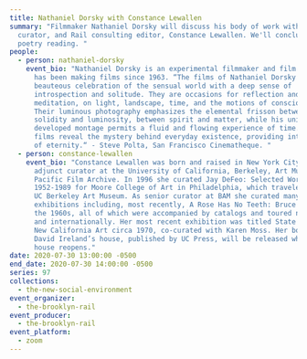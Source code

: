```yaml
---
title: Nathaniel Dorsky with Constance Lewallen
summary: "Filmmaker Nathaniel Dorsky will discuss his body of work with writer,
  curator, and Rail consulting editor, Constance Lewallen. We'll conclude with a
  poetry reading. "
people:
  - person: nathaniel-dorsky
    event_bio: "Nathaniel Dorsky is an experimental filmmaker and film editor who
      has been making films since 1963. “The films of Nathaniel Dorsky blend a
      beauteous celebration of the sensual world with a deep sense of
      introspection and solitude. They are occasions for reflection and
      meditation, on light, landscape, time, and the motions of consciousness.
      Their luminous photography emphasizes the elemental frisson between
      solidity and luminosity, between spirit and matter, while his uniquely
      developed montage permits a fluid and flowing experience of time. Dorsky’s
      films reveal the mystery behind everyday existence, providing intimations
      of eternity.“ - Steve Polta, San Francisco Cinematheque. "
  - person: constance-lewallen
    event_bio: "Constance Lewallen was born and raised in New York City. She is an
      adjunct curator at the University of California, Berkeley, Art Museum and
      Pacific Film Archive. In 1996 she curated Jay DeFeo: Selected Works
      1952-1989 for Moore College of Art in Philadelphia, which traveled to the
      UC Berkeley Art Museum. As senior curator at BAM she curated many major
      exhibitions including, most recently, A Rose Has No Teeth: Bruce Nauman in
      the 1960s, all of which were accompanied by catalogs and toured nationally
      and internationally. Her most recent exhibition was titled State of Mind:
      New California Art circa 1970, co-curated with Karen Moss. Her book on
      David Ireland’s house, published by UC Press, will be released when the
      house reopens."
date: 2020-07-30 13:00:00 -0500
end_date: 2020-07-30 14:00:00 -0500
series: 97
collections:
  - the-new-social-environment
event_organizer:
  - the-brooklyn-rail
event_producer:
  - the-brooklyn-rail
event_platform:
  - zoom
---
```

